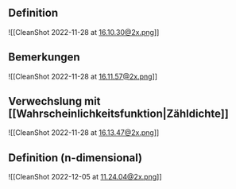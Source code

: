 ## Definition

![[CleanShot 2022-11-28 at 16.10.30@2x.png]]

## Bemerkungen

![[CleanShot 2022-11-28 at 16.11.57@2x.png]]

## Verwechslung mit [[Wahrscheinlichkeitsfunktion|Zähldichte]]

![[CleanShot 2022-11-28 at 16.13.47@2x.png]]

## Definition (n-dimensional)

![[CleanShot 2022-12-05 at 11.24.04@2x.png]]
